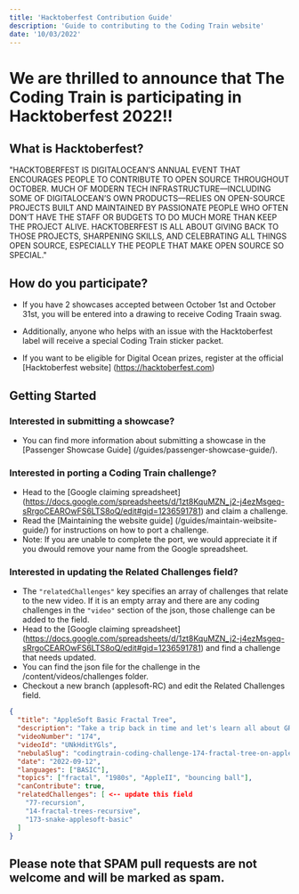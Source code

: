 ```yaml
---
title: 'Hacktoberfest Contribution Guide'
description: 'Guide to contributing to the Coding Train website'
date: '10/03/2022'
---
```


# We are thrilled to announce that The Coding Train is participating in Hacktoberfest 2022!!

##  What is Hacktoberfest?

 "HACKTOBERFEST IS DIGITALOCEAN’S ANNUAL EVENT THAT ENCOURAGES PEOPLE TO CONTRIBUTE TO OPEN SOURCE THROUGHOUT OCTOBER. MUCH OF MODERN TECH INFRASTRUCTURE—INCLUDING SOME OF DIGITALOCEAN’S OWN PRODUCTS—RELIES ON OPEN-SOURCE PROJECTS BUILT AND MAINTAINED BY PASSIONATE PEOPLE WHO OFTEN DON’T HAVE THE STAFF OR BUDGETS TO DO MUCH MORE THAN KEEP THE PROJECT ALIVE. HACKTOBERFEST IS ALL ABOUT GIVING BACK TO THOSE PROJECTS, SHARPENING SKILLS, AND CELEBRATING ALL THINGS OPEN SOURCE, ESPECIALLY THE PEOPLE THAT MAKE OPEN SOURCE SO SPECIAL."

## How do you participate?

 - If you have 2 showcases accepted between October 1st and October 31st, you will be entered into a drawing to receive Coding Traain swag.
 - Additionally, anyone who helps with an issue with the Hacktoberfest label will receive a special Coding Train sticker packet.

 - If you want to be eligible for Digital Ocean prizes, register at the official [Hacktoberfest website] (https://hacktoberfest.com)
 
## Getting Started

### Interested in submitting a showcase?

- You can find more information about submitting a showcase in the [Passenger Showcase Guide] (/guides/passenger-showcase-guide/).  

### Interested in porting a Coding Train challenge?

- Head to the [Google claiming spreadsheet] (https://docs.google.com/spreadsheets/d/1zt8KquMZN_j2-j4ezMsgeq-sRrgoCEAROwFS6LTS8oQ/edit#gid=1236591781) and claim a challenge.
-  Read the [Maintaining the website guide] (/guides/maintain-weibsite-guide/) for instructions on how to port a challenge.  
- Note:  If you are unable to complete the port, we would appreciate it if you dwould remove your name from the Google spreadsheet.

### Interested in updating the Related Challenges field?

- The `"relatedChallenges"` key specifies an array of challenges that relate to the new video. If it is an empty array and there are any coding challenges in the `"video"` section of the json, those challenge can be added to the field.
- Head to the [Google claiming spreadsheet] (https://docs.google.com/spreadsheets/d/1zt8KquMZN_j2-j4ezMsgeq-sRrgoCEAROwFS6LTS8oQ/edit#gid=1236591781) and find a challenge that needs updated.
- You can find the json file for the challenge in the /content/videos/challenges folder.
- Checkout a new branch (applesoft-RC) and edit the Related Challenges field.  

```json
{
  "title": "AppleSoft Basic Fractal Tree",
  "description": "Take a trip back in time and let's learn all about GR (graphics) and HGR (high resolution graphics) in AppleSoft BASIC on a restored Apple II+ computer! Can we render a fractal tree?",
  "videoNumber": "174",
  "videoId": "UNkHditYGls",
  "nebulaSlug": "codingtrain-coding-challenge-174-fractal-tree-on-apple-ii",
  "date": "2022-09-12",
  "languages": ["BASIC"],
  "topics": ["fractal", "1980s", "AppleII", "bouncing ball"],
  "canContribute": true,
  "relatedChallenges": [ <-- update this field
    "77-recursion",
    "14-fractal-trees-recursive",
    "173-snake-applesoft-basic"
  ]
}
```

## Please note that SPAM pull requests are not welcome and will be marked as spam.